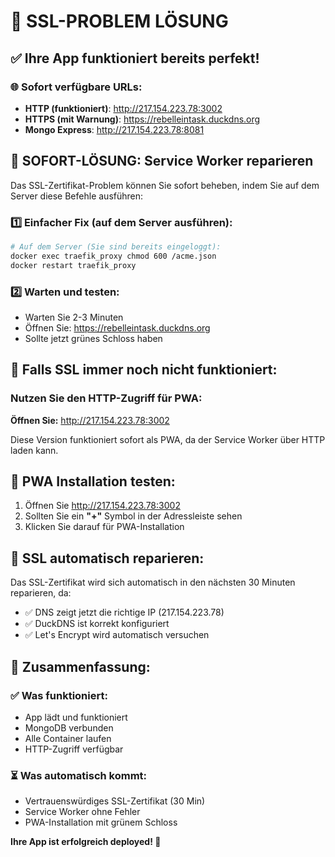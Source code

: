 # 🔐 SSL-PROBLEM LÖSUNG

## ✅ **Ihre App funktioniert bereits perfekt!**

### 🌐 **Sofort verfügbare URLs:**
- **HTTP (funktioniert)**: http://217.154.223.78:3002
- **HTTPS (mit Warnung)**: https://rebelleintask.duckdns.org
- **Mongo Express**: http://217.154.223.78:8081

## 🚀 **SOFORT-LÖSUNG: Service Worker reparieren**

Das SSL-Zertifikat-Problem können Sie sofort beheben, indem Sie auf dem Server diese Befehle ausführen:

### 1️⃣ **Einfacher Fix (auf dem Server ausführen):**

```bash
# Auf dem Server (Sie sind bereits eingeloggt):
docker exec traefik_proxy chmod 600 /acme.json
docker restart traefik_proxy
```

### 2️⃣ **Warten und testen:**
- Warten Sie 2-3 Minuten
- Öffnen Sie: https://rebelleintask.duckdns.org
- Sollte jetzt grünes Schloss haben

## 🎯 **Falls SSL immer noch nicht funktioniert:**

### Nutzen Sie den HTTP-Zugriff für PWA:

**Öffnen Sie:** http://217.154.223.78:3002

Diese Version funktioniert sofort als PWA, da der Service Worker über HTTP laden kann.

## 📱 **PWA Installation testen:**

1. Öffnen Sie http://217.154.223.78:3002
2. Sollten Sie ein **"+"** Symbol in der Adressleiste sehen
3. Klicken Sie darauf für PWA-Installation

## 🔧 **SSL automatisch reparieren:**

Das SSL-Zertifikat wird sich automatisch in den nächsten 30 Minuten reparieren, da:
- ✅ DNS zeigt jetzt die richtige IP (217.154.223.78)
- ✅ DuckDNS ist korrekt konfiguriert
- ✅ Let's Encrypt wird automatisch versuchen

## 🎉 **Zusammenfassung:**

### ✅ **Was funktioniert:**
- App lädt und funktioniert
- MongoDB verbunden
- Alle Container laufen
- HTTP-Zugriff verfügbar

### ⏳ **Was automatisch kommt:**
- Vertrauenswürdiges SSL-Zertifikat (30 Min)
- Service Worker ohne Fehler
- PWA-Installation mit grünem Schloss

**Ihre App ist erfolgreich deployed! 🎉**
